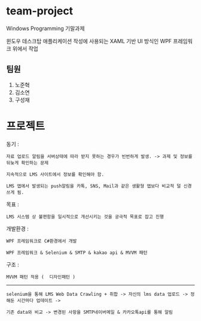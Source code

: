 # team-project

Windows Programming 기말과제

윈도우 데스크탑 애플리케이션 작성에 사용되는 XAML 기반 UI 방식인 WPF 프레임워크 위에서 작업

## 팀원

1. 노준혁
2. 김소연
3. 구성재

# 프로젝트
 동기 :
 
    자료 업로드 알림을 서버상태에 따라 받지 못하는 경우가 빈번하게 발생. -> 과제 및 정보를 뒤늦게 확인하는 문제
    
    지속적으로 LMS 사이트에서 정보를 확인해야 함.
    
    LMS 앱에서 발생되는 push알림을 카톡, SNS, Mail과 같은 생활형 앱보다 비교적 덜 신경쓰게 됨.
    
 
 목표 :
 
    LMS 시스템 상 불편함을 일시적으로 개선시키는 것을 궁극적 목표로 잡고 진행

 개발환경 :
 
    WPF 프레임워크로 C#환경에서 개발
    
    WPF 프레임워크 & Selenium & SMTP & kakao api & MVVM 패턴
    
 구조 :
 
    MVVM 패턴 적용 (  디자인패턴 )

------------------------------------------------
    selenium을 통해 LMS Web Data Crawling + 취합 -> 자신의 lms data 업로드 -> 정해둔 시간마다 업데이트 -> 

    기존 data와 비교 -> 변경된 사항을 SMTP네이버메일 & 카카오톡api를 통해 알림 
